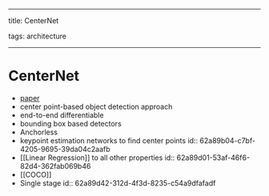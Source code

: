 
---

title: CenterNet

tags: architecture 

---

# CenterNet
- [paper](https://arxiv.org/abs/1904.07850)
- center point-based object detection approach
- end-to-end differentiable
- bounding box based detectors
- Anchorless
- keypoint estimation networks to find center points
  id:: 62a89b04-c7bf-4205-9695-39da04c2aafb
- [[Linear Regression]] to all other properties
  id:: 62a89d01-53af-46f6-82d4-362fab069b46
- [[COCO]]
- Single stage
  id:: 62a89d42-312d-4f3d-8235-c54a9dfafadf


























































